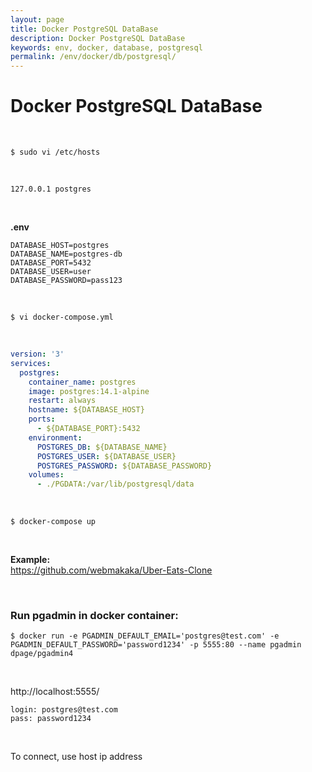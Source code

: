 ```yaml
---
layout: page
title: Docker PostgreSQL DataBase
description: Docker PostgreSQL DataBase
keywords: env, docker, database, postgresql
permalink: /env/docker/db/postgresql/
---
```


# Docker PostgreSQL DataBase

<br/>

```
$ sudo vi /etc/hosts
```

<br/>

```
127.0.0.1 postgres
```

<br/>

**.env**

```
DATABASE_HOST=postgres
DATABASE_NAME=postgres-db
DATABASE_PORT=5432
DATABASE_USER=user
DATABASE_PASSWORD=pass123
```

<br/>

```
$ vi docker-compose.yml
```

<br/>

```yaml
version: '3'
services:
  postgres:
    container_name: postgres
    image: postgres:14.1-alpine
    restart: always
    hostname: ${DATABASE_HOST}
    ports:
      - ${DATABASE_PORT}:5432
    environment:
      POSTGRES_DB: ${DATABASE_NAME}
      POSTGRES_USER: ${DATABASE_USER}
      POSTGRES_PASSWORD: ${DATABASE_PASSWORD}
    volumes:
      - ./PGDATA:/var/lib/postgresql/data
```

<br/>

    $ docker-compose up

<br/>

**Example:**  
https://github.com/webmakaka/Uber-Eats-Clone

<br/>

### Run pgadmin in docker container:

```
$ docker run -e PGADMIN_DEFAULT_EMAIL='postgres@test.com' -e PGADMIN_DEFAULT_PASSWORD='password1234' -p 5555:80 --name pgadmin dpage/pgadmin4
```

<br/>

http://localhost:5555/

```
login: postgres@test.com
pass: password1234
```

<br/>

To connect, use host ip address
